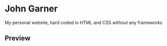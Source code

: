 # John Garner
My personal website, hard coded in HTML and CSS without any frameworks

## Preview






